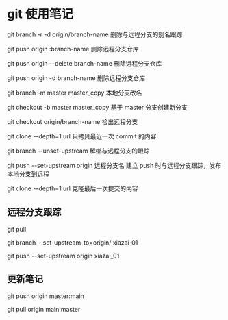 # git 使用笔记

git branch -r -d origin/branch-name 删除与远程分支的别名跟踪

git push origin :branch-name 删除远程分支仓库

git push origin --delete branch-name 删除远程分支仓库

git push origin -d branch-name 删除远程分支仓库

git branch -m master master_copy 本地分支改名

git checkout -b master master_copy 基于 master 分支创建新分支

git checkout origin/branch-name 检出远程分支

git clone --depth=1 url 只拷贝最近一次 commit 的内容

git branch --unset-upstream 解绑与远程分支的跟踪

git push --set-upstream origin 远程分支名 建立 push 时与远程分支跟踪，发布本地分支到远程

git clone --depth=1 url 克隆最后一次提交的内容

## 远程分支跟踪

git pull <remote> <branch>

git branch --set-upstream-to=origin/<branch> xiazai_01

git push --set-upstream origin xiazai_01

## 更新笔记

git push origin master:main

<!-- 更新本地master到远程main -->

git pull origin main:master

<!-- 更新远程main分支到本地master -->

